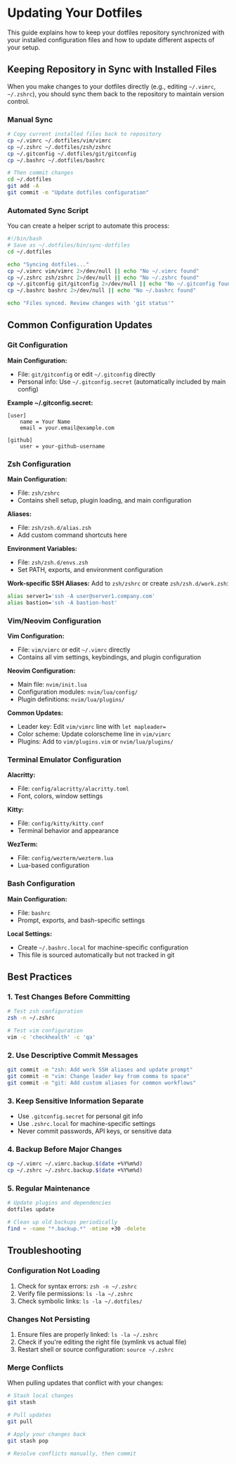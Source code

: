 # Updating Your Dotfiles

This guide explains how to keep your dotfiles repository synchronized with your installed configuration files and how to update different aspects of your setup.

## Keeping Repository in Sync with Installed Files

When you make changes to your dotfiles directly (e.g., editing `~/.vimrc`, `~/.zshrc`), you should sync them back to the repository to maintain version control.

### Manual Sync

```bash
# Copy current installed files back to repository
cp ~/.vimrc ~/.dotfiles/vim/vimrc
cp ~/.zshrc ~/.dotfiles/zsh/zshrc  
cp ~/.gitconfig ~/.dotfiles/git/gitconfig
cp ~/.bashrc ~/.dotfiles/bashrc

# Then commit changes
cd ~/.dotfiles
git add -A
git commit -m "Update dotfiles configuration"
```

### Automated Sync Script

You can create a helper script to automate this process:

```bash
#!/bin/bash
# Save as ~/.dotfiles/bin/sync-dotfiles
cd ~/.dotfiles

echo "Syncing dotfiles..."
cp ~/.vimrc vim/vimrc 2>/dev/null || echo "No ~/.vimrc found"
cp ~/.zshrc zsh/zshrc 2>/dev/null || echo "No ~/.zshrc found" 
cp ~/.gitconfig git/gitconfig 2>/dev/null || echo "No ~/.gitconfig found"
cp ~/.bashrc bashrc 2>/dev/null || echo "No ~/.bashrc found"

echo "Files synced. Review changes with 'git status'"
```

## Common Configuration Updates

### Git Configuration

**Main Configuration:**
- File: `git/gitconfig` or edit `~/.gitconfig` directly
- Personal info: Use `~/.gitconfig.secret` (automatically included by main config)

**Example ~/.gitconfig.secret:**
```gitconfig
[user]
    name = Your Name
    email = your.email@example.com

[github]
    user = your-github-username
```

### Zsh Configuration

**Main Configuration:**
- File: `zsh/zshrc`
- Contains shell setup, plugin loading, and main configuration

**Aliases:**
- File: `zsh/zsh.d/alias.zsh`
- Add custom command shortcuts here

**Environment Variables:**
- File: `zsh/zsh.d/envs.zsh`
- Set PATH, exports, and environment configuration

**Work-specific SSH Aliases:**
Add to `zsh/zshrc` or create `zsh/zsh.d/work.zsh`:
```bash
alias server1='ssh -A user@server1.company.com'
alias bastion='ssh -A bastion-host'
```

### Vim/Neovim Configuration

**Vim Configuration:**
- File: `vim/vimrc` or edit `~/.vimrc` directly
- Contains all vim settings, keybindings, and plugin configuration

**Neovim Configuration:**
- Main file: `nvim/init.lua`
- Configuration modules: `nvim/lua/config/`
- Plugin definitions: `nvim/lua/plugins/`

**Common Updates:**
- Leader key: Edit `vim/vimrc` line with `let mapleader=`
- Color scheme: Update colorscheme line in `vim/vimrc`
- Plugins: Add to `vim/plugins.vim` or `nvim/lua/plugins/`

### Terminal Emulator Configuration

**Alacritty:**
- File: `config/alacritty/alacritty.toml`
- Font, colors, window settings

**Kitty:**
- File: `config/kitty/kitty.conf`
- Terminal behavior and appearance

**WezTerm:**
- File: `config/wezterm/wezterm.lua`
- Lua-based configuration

### Bash Configuration

**Main Configuration:**
- File: `bashrc`
- Prompt, exports, and bash-specific settings

**Local Settings:**
- Create `~/.bashrc.local` for machine-specific configuration
- This file is sourced automatically but not tracked in git

## Best Practices

### 1. Test Changes Before Committing
```bash
# Test zsh configuration
zsh -n ~/.zshrc

# Test vim configuration
vim -c 'checkhealth' -c 'qa'
```

### 2. Use Descriptive Commit Messages
```bash
git commit -m "zsh: Add work SSH aliases and update prompt"
git commit -m "vim: Change leader key from comma to space"
git commit -m "git: Add custom aliases for common workflows"
```

### 3. Keep Sensitive Information Separate
- Use `.gitconfig.secret` for personal git info
- Use `.zshrc.local` for machine-specific settings
- Never commit passwords, API keys, or sensitive data

### 4. Backup Before Major Changes
```bash
cp ~/.vimrc ~/.vimrc.backup.$(date +%Y%m%d)
cp ~/.zshrc ~/.zshrc.backup.$(date +%Y%m%d)
```

### 5. Regular Maintenance
```bash
# Update plugins and dependencies
dotfiles update

# Clean up old backups periodically
find ~ -name "*.backup.*" -mtime +30 -delete
```

## Troubleshooting

### Configuration Not Loading
1. Check for syntax errors: `zsh -n ~/.zshrc`
2. Verify file permissions: `ls -la ~/.zshrc`
3. Check symbolic links: `ls -la ~/.dotfiles/`

### Changes Not Persisting
1. Ensure files are properly linked: `ls -la ~/.zshrc`
2. Check if you're editing the right file (symlink vs actual file)
3. Restart shell or source configuration: `source ~/.zshrc`

### Merge Conflicts
When pulling updates that conflict with your changes:
```bash
# Stash local changes
git stash

# Pull updates
git pull

# Apply your changes back
git stash pop

# Resolve conflicts manually, then commit
```